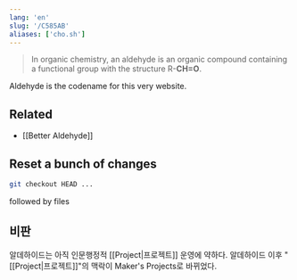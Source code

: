 ```yaml
---
lang: 'en'
slug: '/C585AB'
aliases: ['cho.sh']
---
```


> In organic chemistry, an aldehyde is an organic compound containing a functional group with the structure R-**CH=O**.

Aldehyde is the codename for this very website.

## Related

- [[Better Aldehyde]]

## Reset a bunch of changes

```bash
git checkout HEAD ...
```

followed by files

## 비판

알데하이드는 아직 인문행정적 [[Project|프로젝트]] 운영에 약하다.
알데하이드 이후 "[[Project|프로젝트]]"의 맥락이 Maker's Projects로 바뀌었다.
